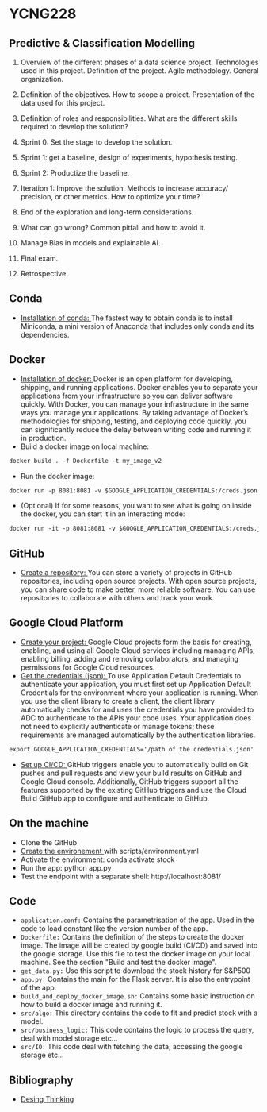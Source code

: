 # YCNG228
## Predictive &amp; Classification Modelling

1. Overview of the different phases of a data science project. Technologies used in this project. Definition of the project. Agile methodology. General organization.

2. Definition of the objectives. How to scope a project. Presentation of the data used for this project.

3. Definition of roles and responsibilities. What are the different skills required to develop the solution?

4. Sprint 0: Set the stage to develop the solution.

5. Sprint 1: get a baseline, design of experiments, hypothesis testing. 

6. Sprint 2: Productize the baseline.

7. Iteration 1: Improve the solution. Methods to increase accuracy/ precision, or other metrics. How to optimize your time?

8. End of the exploration and long-term considerations. 

9. What can go wrong? Common pitfall and how to avoid it. 

10. Manage Bias in models and explainable AI.

11. Final exam.

12. Retrospective.

## Conda
  - [Installation of conda: ](https://docs.conda.io/projects/conda/en/latest/user-guide/install/)The fastest way to obtain conda is to install Miniconda, a mini version of Anaconda that includes only conda and its dependencies.

## Docker
  - [Installation of docker: ](https://docs.docker.com/get-docker/)Docker is an open platform for developing, shipping, and running applications. Docker enables you to separate your applications from your infrastructure so you can deliver software quickly. With Docker, you can manage your infrastructure in the same ways you manage your applications. By taking advantage of Docker’s methodologies for shipping, testing, and deploying code quickly, you can significantly reduce the delay between writing code and running it in production.
  - Build a docker image on local machine:
```diff
docker build . -f Dockerfile -t my_image_v2      
```
  - Run the docker image:
```diff
docker run -p 8081:8081 -v $GOOGLE_APPLICATION_CREDENTIALS:/creds.json -e GOOGLE_APPLICATION_CREDENTIALS=/creds.json my_image_v2     
```
  - (Optional) If for some reasons, you want to see what is going on inside the docker, you can start it in an interacting mode:
```diff
docker run -it -p 8081:8081 -v $GOOGLE_APPLICATION_CREDENTIALS:/creds.json -e GOOGLE_APPLICATION_CREDENTIALS=/creds.json my_image_v2 /bin/bash    
```

## GitHub
  - [Create a repository: ](https://docs.github.com/en/get-started/quickstart/create-a-repo) You can store a variety of projects in GitHub repositories, including open source projects. With open source projects, you can share code to make better, more reliable software. You can use repositories to collaborate with others and track your work.
  
## Google Cloud Platform
  - [Create your project: ](https://cloud.google.com/resource-manager/docs/creating-managing-projects)Google Cloud projects form the basis for creating, enabling, and using all Google Cloud services including managing APIs, enabling billing, adding and removing collaborators, and managing permissions for Google Cloud resources.
  - [Get the credentials (json): ](https://cloud.google.com/docs/authentication/client-libraries)To use Application Default Credentials to authenticate your application, you must first set up Application Default Credentials for the environment where your application is running. When you use the client library to create a client, the client library automatically checks for and uses the credentials you have provided to ADC to authenticate to the APIs your code uses. Your application does not need to explicitly authenticate or manage tokens; these requirements are managed automatically by the authentication libraries.
```diff
export GOOGLE_APPLICATION_CREDENTIALS='/path of the credentials.json'         
```
  - [Set up CI/CD: ](https://cloud.google.com/build/docs/automating-builds/github/build-repos-from-github) GitHub triggers enable you to automatically build on Git pushes and pull requests and view your build results on GitHub and Google Cloud console. Additionally, GitHub triggers support all the features supported by the existing GitHub triggers and use the Cloud Build GitHub app to configure and authenticate to GitHub.

## On the machine
  - Clone the GitHub
  - [Create the environement ](https://docs.conda.io/projects/conda/en/latest/user-guide/tasks/manage-environments.html#creating-an-environment-from-an-environment-yml-file)with scripts/environment.yml
  - Activate the environment: conda activate stock
  - Run the app: python app.py
  - Test the endpoint with a separate shell: http://localhost:8081/

## Code
  - `application.conf:` Contains the parametrisation of the app. Used in the code to load constant like the version number of the app.
  - `Dockerfile:` Contains the definition of the steps to create the docker image. The image will be created by google build (CI/CD) and saved into the google storage. Use this file to test the docker image on your local machine. See the section "Build and test the docker image".
  - `get_data.py:` Use this script to download the stock history for S&P500
  - `app.py:` Contains the main for the Flask server. It is also the entrypoint of the app. 
  - `build_and_deploy_docker_image.sh:` Contains some basic instruction on how to build a docker image and running it.
  - `src/algo:` This directory contains the code to fit and predict stock with a model.
  - `src/business_logic:` This code contains the logic to process the query, deal with model storage etc...
  - `src/IO:` This code deal with fetching the data, accessing the google storage etc...

## Bibliography
* [Desing Thinking](https://readings.design/PDF/Tim%20Brown,%20Design%20Thinking.pdf)
